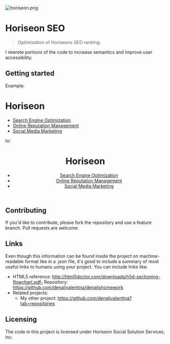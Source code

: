 ![horiseon.png](https://i.postimg.cc/W4DZx01w/horiseon.png)

# Horiseon SEO
> Optimization of Horiseons SEO ranking. 

I rewrote portions of the code to increase semantics and improve user accessibility. 

## Getting started

Example: 

<body>
    <div class="header">
        <h1>Hori<span class="seo">seo</span>n</h1>
        <div>
            <ul>
                <li>
                    <a href="#search-engine-optimization">Search Engine Optimization</a>
                </li>
                <li>
                    <a href="#online-reputation-management">Online Reputation Management</a>
                </li>
                <li>
                    <a href="#social-media-marketing">Social Media Marketing</a>
                </li>
            </ul>
        </div>
    </div>
  
  to:
  
  <!--Main navigation bar.-->
<body>
    <header>
        <!--Company name.-->
        <h1>Hori<span class="seo">seo</span>n</h1>
        <nav>
            <ul>
                <li>
                    <a href="#search-engine-optimization">Search Engine Optimization</a>
                </li>
                <li>
                    <a href="#online-reputation-management">Online Reputation Management</a>
                </li>
                <li>
                    <a href="#social-media-marketing">Social Media Marketing</a>
                </li>
            </ul>
        </nav>
    </header>


## Contributing
If you'd like to contribute, please fork the repository and use a feature
branch. Pull requests are welcome.


## Links

Even though this information can be found inside the project on machine-readable
format like in a .json file, it's good to include a summary of most useful
links to humans using your project. You can include links like:

- HTML5 reference: http://html5doctor.com/downloads/h5d-sectioning-flowchart.pdf- 
Repository: https://github.com/denalivalentina/denalishomework
- Related projects:
  - My other project: https://github.com/denalivalentina?tab=repositories
  


## Licensing

The code in this project is licensed under Horiseon Social Solution Services, Inc.
